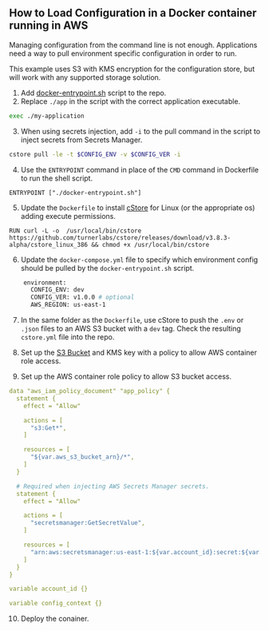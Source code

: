 ## How to Load Configuration in a Docker container running in AWS ##

Managing configuration from the command line is not enough. Applications need a way to pull environment specific configuration in order to run. 

This example uses S3 with KMS encryption for the configuration store, but will work with any supported storage solution.

1. Add [docker-entrypoint.sh](../examples/docker-entrypoint-env.sh) script to the repo. 
2. Replace `./app` in the script with the correct application executable. 
```bash
exec ./my-application
```
3. When using secrets injection, add `-i` to the pull command in the script to inject secrets from Secrets Manager.
```bash
cstore pull -le -t $CONFIG_ENV -v $CONFIG_VER -i
```

4. Use the `ENTRYPOINT` command in place of the `CMD` command in Dockerfile to run the shell script. 
```docker
ENTRYPOINT ["./docker-entrypoint.sh"]
```
5. Update the `Dockerfile` to install [cStore](https://github.com/turnerlabs/cstore/releases/download/v3.8.3-alpha/cstore_linux_amd64) for Linux (or the appropriate os) adding execute permissions.
```docker
RUN curl -L -o  /usr/local/bin/cstore https://github.com/turnerlabs/cstore/releases/download/v3.8.3-alpha/cstore_linux_386 && chmod +x /usr/local/bin/cstore
```
6. Update the `docker-compose.yml` file to specify which environment config should be pulled by the `docker-entrypoint.sh` script.    
```bash
    environment:
      CONFIG_ENV: dev
      CONFIG_VER: v1.0.0 # optional
      AWS_REGION: us-east-1
```
7. In the same folder as the `Dockerfile`, use cStore to push the `.env` or `.json` files to an AWS S3 bucket with a `dev` tag. Check the resulting `cstore.yml` file into the repo.
8. Set up the [S3 Bucket](S3.md) and KMS key with a policy to allow AWS container role access.

9. Set up the AWS container role policy to allow S3 bucket access.
```yml
data "aws_iam_policy_document" "app_policy" {
  statement {
    effect = "Allow"

    actions = [
      "s3:Get*",
    ]

    resources = [
      "${var.aws_s3_bucket_arn}/*",
    ]
  }

  # Required when injecting AWS Secrets Manager secrets.
  statement {
    effect = "Allow"

    actions = [
      "secretsmanager:GetSecretValue",
    ]

    resources = [
      "arn:aws:secretsmanager:us-east-1:${var.account_id}:secret:${var.config_context}/*",
    ]
  }
}

variable account_id {}

variable config_context {}
```

10. Deploy the conainer.